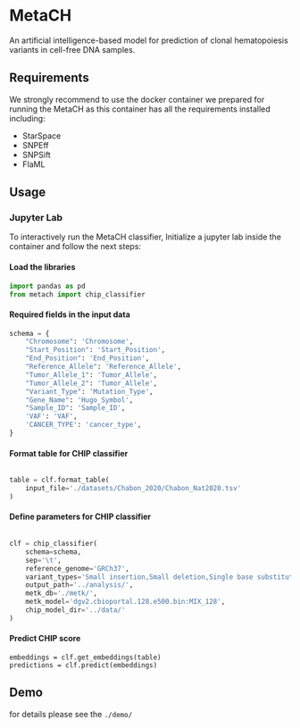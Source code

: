 # MetaCH
An artificial intelligence-based model for prediction of clonal hematopoiesis variants in cell-free DNA samples. 

## Requirements
We strongly recommend to use the docker container we prepared for running the MetaCH as this container has all the requirements installed including: 
* StarSpace
* SNPEff
* SNPSift
* FlaML

## Usage
### Jupyter Lab
To interactively run the MetaCH classifier, Initialize a jupyter lab inside the container and follow the next steps: 
#### Load the libraries
```python
import pandas as pd
from metach import chip_classifier
```

#### Required fields in the input data
```python
schema = {
    "Chromosome": 'Chromosome',
    "Start_Position": 'Start_Position',
    "End_Position": 'End_Position',
    "Reference_Allele": 'Reference_Allele',
    "Tumor_Allele_1": 'Tumor_Allele',
    "Tumor_Allele_2": 'Tumor_Allele',
    "Variant_Type": 'Mutation_Type',
    "Gene_Name": 'Hugo_Symbol',
    "Sample_ID": 'Sample_ID',
    'VAF': 'VAF',
    'CANCER_TYPE': 'cancer_type',
}
```

#### Format table for CHIP classifier
```python

table = clf.format_table(
    input_file='./datasets/Chabon_2020/Chabon_Nat2020.tsv'
)
```

#### Define parameters for CHIP classifier
```python

clf = chip_classifier(
    schema=schema,
    sep='\t',
    reference_genome='GRCh37',
    variant_types='Small insertion,Small deletion,Single base substitution',
    output_path='../analysis/',
    metk_db='./metk/',
    metk_model='dgv2.cbioportal.128.e500.bin:MIX_128',
    chip_model_dir='../data/'
)

```

#### Predict CHIP score 
```
embeddings = clf.get_embeddings(table)
predictions = clf.predict(embeddings)

```
## Demo
for details please see the <code>./demo/</code>